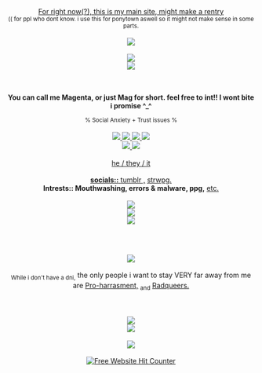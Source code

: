 
<div align=center> <ins>For right now(?), this is my main site, might make a rentry</ins>
<div align=center> <sub>(( for ppl who dont know. i use this for ponytown aswell so it might not make sense in some parts.</sub>
<br></br>
  
<div align=center><img src="https://file.garden/Z27h4AbA8Ge0bepr/f350952d.gif"/>
<br></br>
<div align=center><img src="https://file.garden/Z27h4AbA8Ge0bepr/cooltext474221803203118.png"/>
<div align=center><img src="https://file.garden/Z27h4AbA8Ge0bepr/a660b338.gif"/>
  
<br></br>
<strong>You can call me Magenta, or just Mag for short. feel free to int!! I wont bite i promise ^_^</strong>
<div align=center> <sub> % Social Anxiety + Trust issues % </sub>
<br></br>
  
<div align=center><a href="https://queerdom.fandom.com/wiki/Transgender/" rel="nofollow"><img src="https://cdn.discordapp.com/emojis/1113867881311109210.webp?size=22&quality=lossless"/>
<a href="https://orientation.fandom.com/wiki/Pansexual/" rel="nofollow"><img src="https://cdn.discordapp.com/emojis/1113884930527727698.webp?size=22&quality=lossless"/>
<a href="https://orientation.fandom.com/wiki/Ambiamorous/" rel="nofollow"><img src="https://cdn.discordapp.com/emojis/1115013252582211584.webp?size=22&quality=lossless"/>
<a href="https://queerdom.fandom.com/wiki/Autorose/" rel="nofollow"><img src="https://file.garden/Z27h4AbA8Ge0bepr/autorose.png"/> 

<div align=center><img src="https://file.garden/Z27h4AbA8Ge0bepr/errorlexic.png"/>
<img src="https://file.garden/Z27h4AbA8Ge0bepr/missingtexturegender.png"/>
<br></br>
<div align=center> he / they / it
<br></br>
<div align=center> <strong>socials::</strong>
<a href="https://missingt3xture.tumblr.com/" rel="nofollow">tumblr ,</a>
<a href="https://missingt3xture.straw.page/" rel="nofollow">strwpg.</a>
<div align=center> <strong>Intrests:: Mouthwashing, errors & malware, ppg,</strong>
<a href="https://missingt3xture.straw.page/interests" rel="nofollow">etc.</a>
<br></br>
<div align=center><img src="https://file.garden/Z27h4AbA8Ge0bepr/cooltext474222348034644.png"/>
<div align=center><img src="https://file.garden/Z27h4AbA8Ge0bepr/ezgif-4-f94a14f7af.gif"/>
<div align=center><img src="https://file.garden/Z27h4AbA8Ge0bepr/cooltext474222446781413.png"/>
  
<br></br>
<div align=center><img src="https://file.garden/Z27h4AbA8Ge0bepr/silly.PNG"/>
<br></br>
<div align=center><sub>While i don't have a dni,</sub>  the only people i want to stay VERY far away from me are <ins>Pro-harrasment,</ins> <sub>and</sub> <ins>Radqueers.</ins>
<br></br>
<br></br>
  
<div align=center><img src="https://file.garden/Z27h4AbA8Ge0bepr/a660b338.gif"/>
<div align=center><img src="https://file.garden/Z27h4AbA8Ge0bepr/cooltext474222405245992.png"/>
<br></br>
<div align=center><img src="https://file.garden/Z27h4AbA8Ge0bepr/404.gif"/>
<br></br>

<div align='center'><a href='https://www.free-website-hit-counter.com'><img src='https://www.free-website-hit-counter.com/zc.php?d=4&id=4153&s=55' border='0' alt='Free Website Hit Counter'>
